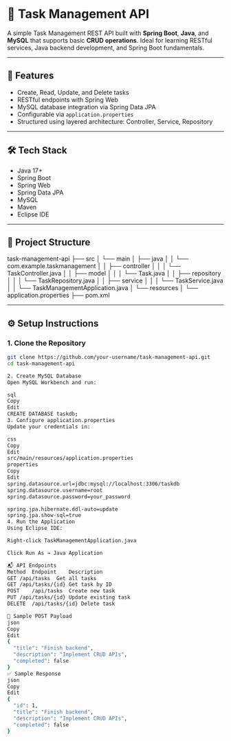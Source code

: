 # 📝 Task Management API

A simple Task Management REST API built with **Spring Boot**, **Java**, and **MySQL** that supports basic **CRUD operations**. Ideal for learning RESTful services, Java backend development, and Spring Boot fundamentals.

---

## 🚀 Features

- Create, Read, Update, and Delete tasks
- RESTful endpoints with Spring Web
- MySQL database integration via Spring Data JPA
- Configurable via `application.properties`
- Structured using layered architecture: Controller, Service, Repository

---

## 🛠️ Tech Stack

- Java 17+
- Spring Boot
- Spring Web
- Spring Data JPA
- MySQL
- Maven
- Eclipse IDE

---

## 📁 Project Structure

task-management-api
├── src
│ └── main
│ ├── java
│ │ └── com.example.taskmanagement
│ │ ├── controller
│ │ │ └── TaskController.java
│ │ ├── model
│ │ │ └── Task.java
│ │ ├── repository
│ │ │ └── TaskRepository.java
│ │ ├── service
│ │ │ └── TaskService.java
│ │ └── TaskManagementApplication.java
│ └── resources
│ └── application.properties
├── pom.xml


---

## ⚙️ Setup Instructions

### 1. Clone the Repository

```bash
git clone https://github.com/your-username/task-management-api.git
cd task-management-api

2. Create MySQL Database
Open MySQL Workbench and run:

sql
Copy
Edit
CREATE DATABASE taskdb;
3. Configure application.properties
Update your credentials in:

css
Copy
Edit
src/main/resources/application.properties
properties
Copy
Edit
spring.datasource.url=jdbc:mysql://localhost:3306/taskdb
spring.datasource.username=root
spring.datasource.password=your_password

spring.jpa.hibernate.ddl-auto=update
spring.jpa.show-sql=true
4. Run the Application
Using Eclipse IDE:

Right-click TaskManagementApplication.java

Click Run As → Java Application

📬 API Endpoints
Method	Endpoint	Description
GET	/api/tasks	Get all tasks
GET	/api/tasks/{id}	Get task by ID
POST	/api/tasks	Create new task
PUT	/api/tasks/{id}	Update existing task
DELETE	/api/tasks/{id}	Delete task

🧪 Sample POST Payload
json
Copy
Edit
{
  "title": "Finish backend",
  "description": "Implement CRUD APIs",
  "completed": false
}
✅ Sample Response
json
Copy
Edit
{
  "id": 1,
  "title": "Finish backend",
  "description": "Implement CRUD APIs",
  "completed": false
}
